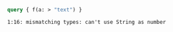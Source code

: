 ```graphql
query { f(a: > "text") }
```

```
1:16: mismatching types: can't use String as number
```